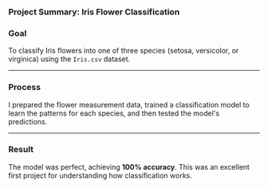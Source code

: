 ### **Project Summary: Iris Flower Classification**

### **Goal**
To classify Iris flowers into one of three species (setosa, versicolor, or virginica) using the `Iris.csv` dataset.

---

### **Process**
I prepared the flower measurement data, trained a classification model to learn the patterns for each species, and then tested the model's predictions.

---

### **Result**
The model was perfect, achieving **100% accuracy**. This was an excellent first project for understanding how classification works.

